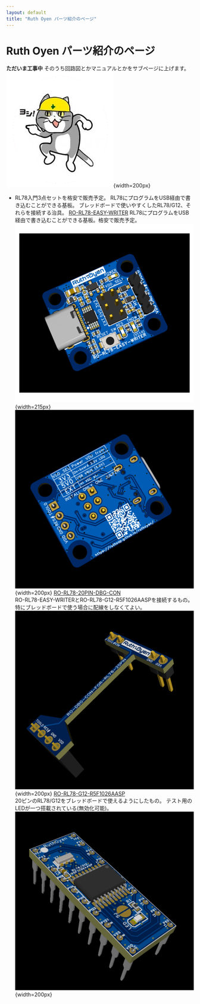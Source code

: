 ```yaml
---
layout: default
title: "Ruth Oyen パーツ紹介のページ"
---
```

<!-- プレビュー Ctrl + Shift + V -->

# Ruth Oyen パーツ紹介のページ

**ただいま工事中**
そのうち回路図とかマニュアルとかをサブページに上げます。
![yoshi](images/yoshi.png){width=200px}

- RL78入門3点セットを格安で販売予定。
RL78にプログラムをUSB経由で書き込むことができる基板。
ブレッドボードで使いやすくしたRL78/G12、それらを接続する治具。
[RO-RL78-EASY-WRITER](https://ruthoap.github.io/ro-rl78-easy-writer/)
RL78にプログラムをUSB経由で書き込むことができる基板。格安で販売予定。
![#10](images/RO-RL78-EASY-WRITER_TOP.png){width=215px} ![#10](images/RO-RL78-EASY-WRITER_BOTTOM.png){width=200px}
[RO-RL78-20PIN-DBG-CON](https://github.com/)  
RO-RL78-EASY-WRITERとRO-RL78-G12-R5F1026AASPを接続するもの。
特にブレッドボードで使う場合に配線をしなくてよい。
![#10](images/RO-DBG-CON-FOR-RL78-20PIN.png){width=200px}
[RO-RL78-G12-R5F1026AASP](https://github.com/)  
20ピンのRL78/G12をブレッドボードで使えるようにしたもの。
テスト用のLEDが一つ搭載されている(無効化可能)。
![#10](images/RO-RL78-G12-R5F1026AASP.png){width=200px}
